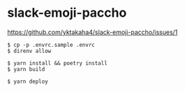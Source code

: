 # slack-emoji-paccho

https://github.com/yktakaha4/slack-emoji-paccho/issues/1

```
$ cp -p .envrc.sample .envrc
$ direnv allow

$ yarn install && poetry install
$ yarn build

$ yarn deploy
```

